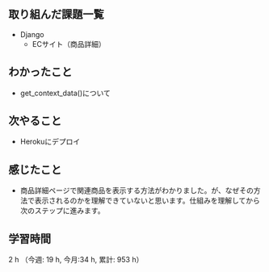 ## 取り組んだ課題一覧
- Django
    - ECサイト（商品詳細）


## わかったこと
- get_context_data()について

## 次やること
- Herokuにデプロイ    

## 感じたこと
- 商品詳細ページで関連商品を表示する方法がわかりました。が、なぜその方法で表示されるのかを理解できていないと思います。仕組みを理解してから次のステップに進みます。    
    
## 学習時間
2 h （今週: 19 h, 今月:34 h, 累計: 953 h）